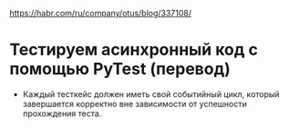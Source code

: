 https://habr.com/ru/company/otus/blog/337108/
# Тестируем асинхронный код с помощью PyTest (перевод)

- Каждый тесткейс должен иметь свой событийный цикл, который завершается корректно вне зависимости от успешности прохождения теста.